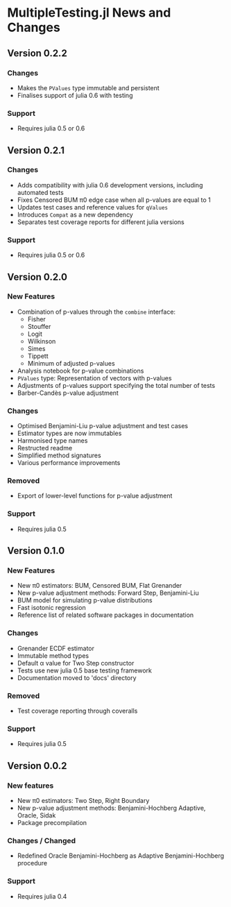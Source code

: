 # MultipleTesting.jl News and Changes

## Version 0.2.2

### Changes

- Makes the `PValues` type immutable and persistent
- Finalises support of julia 0.6 with testing


### Support

- Requires julia 0.5 or 0.6


## Version 0.2.1

### Changes

- Adds compatibility with julia 0.6 development versions, including automated tests
- Fixes Censored BUM π0 edge case when all p-values are equal to 1
- Updates test cases and reference values for `qValues`
- Introduces `Compat` as a new dependency
- Separates test coverage reports for different julia versions


### Support

- Requires julia 0.5 or 0.6


## Version 0.2.0

### New Features

- Combination of p-values through the `combine` interface:
  * Fisher
  * Stouffer
  * Logit
  * Wilkinson
  * Simes
  * Tippett
  * Minimum of adjusted p-values
- Analysis notebook for p-value combinations
- `PValues` type: Representation of vectors with p-values
- Adjustments of p-values support specifying the total number of tests
- Barber-Candès p-value adjustment


### Changes

- Optimised Benjamini-Liu p-value adjustment and test cases
- Estimator types are now immutables
- Harmonised type names
- Restructed readme
- Simplified method signatures
- Various performance improvements


### Removed

- Export of lower-level functions for p-value adjustment


### Support

- Requires julia 0.5


## Version 0.1.0

### New Features

- New π0 estimators: BUM, Censored BUM, Flat Grenander
- New p-value adjustment methods: Forward Step, Benjamini-Liu
- BUM model for simulating p-value distributions
- Fast isotonic regression
- Reference list of related software packages in documentation


### Changes

- Grenander ECDF estimator
- Immutable method types
- Default α value for Two Step constructor
- Tests use new julia 0.5 base testing framework
- Documentation moved to 'docs' directory


### Removed

- Test coverage reporting through coveralls


### Support

- Requires julia 0.5


## Version 0.0.2


### New features

- New π0 estimators: Two Step, Right Boundary
- New p-value adjustment methods: Benjamini-Hochberg Adaptive, Oracle, Sidak
- Package precompilation


### Changes / Changed

- Redefined Oracle Benjamini-Hochberg as Adaptive Benjamini-Hochberg procedure


### Support

- Requires julia 0.4
